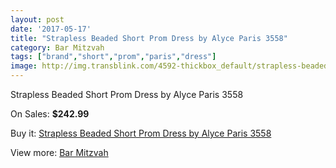 ```yaml
---
layout: post
date: '2017-05-17'
title: "Strapless Beaded Short Prom Dress by Alyce Paris 3558"
category: Bar Mitzvah
tags: ["brand","short","prom","paris","dress"]
image: http://img.transblink.com/4592-thickbox_default/strapless-beaded-short-prom-dress-by-alyce-paris-3558.jpg
---
```

Strapless Beaded Short Prom Dress by Alyce Paris 3558

On Sales: **$242.99**
<a href="https://www.transblink.com/en/bar-mitzvah/1432-strapless-beaded-short-prom-dress-by-alyce-paris-3558.html"><amp-img layout="responsive" width="600" height="600" src="//img.transblink.com/4592-thickbox_default/strapless-beaded-short-prom-dress-by-alyce-paris-3558.jpg" alt="Strapless Beaded Short Prom Dress by Alyce Paris 3558 0" /></a>
<a href="https://www.transblink.com/en/bar-mitzvah/1432-strapless-beaded-short-prom-dress-by-alyce-paris-3558.html"><amp-img layout="responsive" width="600" height="600" src="//img.transblink.com/4596-thickbox_default/strapless-beaded-short-prom-dress-by-alyce-paris-3558.jpg" alt="Strapless Beaded Short Prom Dress by Alyce Paris 3558 1" /></a>
<a href="https://www.transblink.com/en/bar-mitzvah/1432-strapless-beaded-short-prom-dress-by-alyce-paris-3558.html"><amp-img layout="responsive" width="600" height="600" src="//img.transblink.com/4595-thickbox_default/strapless-beaded-short-prom-dress-by-alyce-paris-3558.jpg" alt="Strapless Beaded Short Prom Dress by Alyce Paris 3558 2" /></a>
<a href="https://www.transblink.com/en/bar-mitzvah/1432-strapless-beaded-short-prom-dress-by-alyce-paris-3558.html"><amp-img layout="responsive" width="600" height="600" src="//img.transblink.com/4594-thickbox_default/strapless-beaded-short-prom-dress-by-alyce-paris-3558.jpg" alt="Strapless Beaded Short Prom Dress by Alyce Paris 3558 3" /></a>
<a href="https://www.transblink.com/en/bar-mitzvah/1432-strapless-beaded-short-prom-dress-by-alyce-paris-3558.html"><amp-img layout="responsive" width="600" height="600" src="//img.transblink.com/4593-thickbox_default/strapless-beaded-short-prom-dress-by-alyce-paris-3558.jpg" alt="Strapless Beaded Short Prom Dress by Alyce Paris 3558 4" /></a>

Buy it: [Strapless Beaded Short Prom Dress by Alyce Paris 3558](https://www.transblink.com/en/bar-mitzvah/1432-strapless-beaded-short-prom-dress-by-alyce-paris-3558.html "Strapless Beaded Short Prom Dress by Alyce Paris 3558")

View more: [Bar Mitzvah](https://www.transblink.com/en/2-bar-mitzvah "Bar Mitzvah")